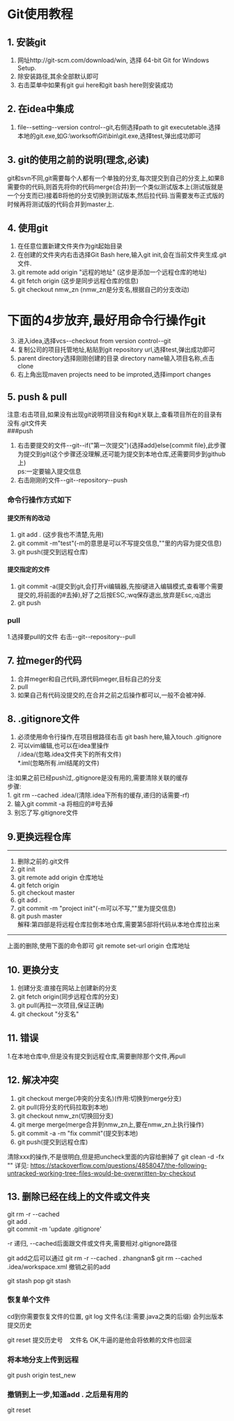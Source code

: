 # Git使用教程
## 1. 安装git  
1. 网址http://git-scm.com/download/win, 选择 64-bit Git for Windows Setup.  
2. 除安装路径,其余全部默认即可  
3. 右击菜单中如果有git gui here和git bash here则安装成功


## 2. 在idea中集成  
1. file--setting--version control--git,右侧选择path to git executetable.选择本地的git.exe,如G:\worksoft\Git\bin\git.exe,选择test,弹出成功即可  

## 3. git的使用之前的说明(理念,必读)  
git和svn不同,git需要每个人都有一个单独的分支,每次提交到自己的分支上,如果B需要你的代码,则首先将你的代码merge(合并)到一个类似测试版本上(测试版就是一个分支而已)接着B将他的分支切换到测试版本,然后拉代码.当需要发布正式版的时候再将测试版的代码合并到master上.
## 4. 使用git
1. 在任意位置新建文件夹作为git起始目录  
2. 在创建的文件夹内右击选择Git Bash here,输入git init,会在当前文件夹生成.git文件.  
3. git remote add origin "远程的地址" (这步是添加一个远程仓库的地址)  
4. git fetch origin (这步是同步远程仓库的信息)  
5. git checkout nmw_zn (nmw_zn是分支名,根据自己的分支改动)  
 

下面的4步放弃,最好用命令行操作git  
==
3. 进入idea,选择vcs--checkout from version control--git  
4. 复制公司的项目托管地址,粘贴到git repository url,选择test,弹出成功即可  
5. parent directory选择刚刚创建的目录 directory name输入项目名称,点击clone  
6. 右上角出现maven projects need to be improted,选择import changes 


## 5. push & pull  
注意:右击项目,如果没有出现git说明项目没有和git关联上,查看项目所在的目录有没有.git文件夹  
###push
1. 右击要提交的文件--git--if("第一次提交"){选择add}else{commit file},此步骤为提交到git(这个步骤还没理解,还可能为提交到本地仓库,还需要同步到github上)  
ps:一定要输入提交信息
2. 右击刚刚的文件--git--repository--push  
 
### 命令行操作方式如下  
#### 提交所有的改动  
1. git add . (这步我也不清楚,先用)  
2. git commit -m"test"(-m的意思是可以不写提交信息,""里的内容为提交信息)  
3. git push(提交到远程仓库)  
 
#### 提交指定的文件  
1. git commit -a(提交到git,会打开vi编辑器,先按i键进入编辑模式,查看哪个需要提交的,将前面的#去掉),好了之后按ESC,:wq保存退出,放弃是Esc,:q退出  
2. git push


### pull  
1.选择要pull的文件 右击--git--repository--pull  

## 7. 拉meger的代码  
1. 合并meger和自己代码,源代码meger,目标自己的分支  
2. pull  
3. 如果自己有代码没提交的,在合并之前之后操作都可以,一般不会被冲掉.


## 8. .gitignore文件  
1. 必须使用命令行操作,在项目根路径右击 git bash here,输入touch .gitignore  
2. 可以vim编辑,也可以在idea里操作  
/.idea/(忽略.idea文件夹下的所有文件)  
*.iml(忽略所有.iml结尾的文件)  


注:如果之前已经push过,.gitignore是没有用的,需要清除关联的缓存  
步骤:  
    1. git rm --cached .idea/(清除.idea下所有的缓存,递归的话需要-rf)  
    2. 输入git commit -a 将相应的#号去掉  
    3. 别忘了写.gitignore文件  
    
## 9.更换远程仓库  
---------------------------------------------------------  
1. 删除之前的.git文件  
2. git init  
3. git remote add origin 仓库地址  
4. git fetch origin 
5. git checkout master
6. git add .  
7. git commit -m "project init"(-m可以不写,""里为提交信息)  
8. git push master  
解释:第四部是将远程仓库拉倒本地仓库,需要第5部将代码从本地仓库拉出来
---------------------------------------------------------  
上面的删除,使用下面的命令即可
git remote set-url origin 仓库地址

## 10. 更换分支  
1. 创建分支:直接在网站上创建新的分支  
2. git fetch origin(同步远程仓库的分支)  
3. git pull(再拉一次项目,保证正确)  
4. git checkout "分支名"  

## 11. 错误
1.在本地仓库中,但是没有提交到远程仓库,需要删除那个文件,再pull


## 12. 解决冲突
1. git checkout merge(冲突的分支名)(作用:切换到merge分支)
2. git pull(将分支的代码拉取到本地)
3. git checkout nmw_zn(切换回分支)
4. git merge merge(merge合并到nmw_zn上,要在nmw_zn上执行操作)
5. git commit -a -m "fix commit"(提交到本地)
6. git push(提交到远程仓库)

清除xxx的操作,不是很明白,但是把uncheck里面的内容给删掉了
git clean  -d  -fx ""
详见:  https://stackoverflow.com/questions/4858047/the-following-untracked-working-tree-files-would-be-overwritten-by-checkout

## 13. 删除已经在线上的文件或文件夹  
git rm -r --cached   
git add .  
git commit -m 'update .gitignore'  

-r 递归, --cached后面跟文件或文件夹,需要相对.gitignore路径

git add之后可以通过 
git rm -r --cached .
zhangnan$ git rm --cached .idea/workspace.xml 
撤销之前的add


git stash pop
git stash


### 恢复单个文件
cd到你需要恢复文件的位置,
git log 文件名(注:需要.java之类的后缀)
会列出版本提交历史

git reset 提交历史号    文件名 
OK,牛逼的是他会将依赖的文件也回滚


### 将本地分支上传到远程
git push origin test_new


### 撤销到上一步,知道add . 之后是有用的
git reset
